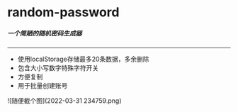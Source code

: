 # random-password
##### 一个简陋的随机密码生成器
---

- 使用localStorage存储最多20条数据，多余删除
- 包含大小写数字特殊字符开关
- 方便复制
- 用于批量创建账号

![随便截个图](2022-03-31 234759.png)

